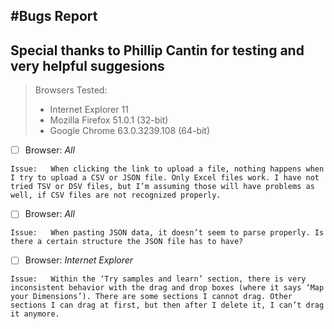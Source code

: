 #Bugs Report
-----
**Special thanks to Phillip Cantin for testing and very helpful suggesions**
-----
> Browsers Tested:
> - Internet Explorer 11
> - Mozilla Firefox 51.0.1 (32-bit)
> - Google Chrome 63.0.3239.108 (64-bit)

- [ ] Browser:	_All_

```Issue:	When clicking the link to upload a file, nothing happens when I try to upload a CSV or JSON file. Only Excel files work. I have not tried TSV or DSV files, but I’m assuming those will have problems as well, if CSV files are not recognized properly.```

- [ ] Browser:	_All_

```Issue:	When pasting JSON data, it doesn’t seem to parse properly. Is there a certain structure the JSON file has to have?```

- [ ] Browser:	_Internet Explorer_

```Issue:	Within the ‘Try samples and learn’ section, there is very inconsistent behavior with the drag and drop boxes (where it says ‘Map your Dimensions’). There are some sections I cannot drag. Other sections I can drag at first, but then after I delete it, I can’t drag it anymore.```

